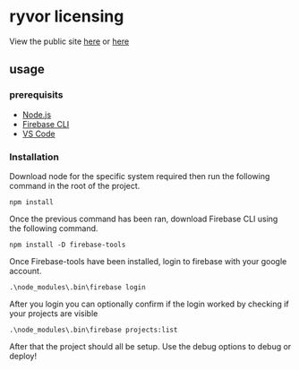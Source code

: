 # ryvor licensing

View the public site [here](https://ryvor-licensing.web.app/) or [here](https://ryvor-licensing.firebaseapp.com/)

## usage

### prerequisits

- [Node.js](https://nodejs.org/en)
- [Firebase CLI](https://firebase.google.com/docs/cli#install_the_firebase_cli)
- [VS Code](https://code.visualstudio.com/)

### Installation

Download node for the specific system required then run the following command in the root of the project.

``` npm
npm install
```

Once the previous command has been ran, download Firebase CLI using the following command.

``` node
npm install -D firebase-tools
```

Once Firebase-tools have been installed, login to firebase with your google account.

``` node
.\node_modules\.bin\firebase login
```

After you login you can optionally confirm if the login worked by checking if your projects are visible

``` node
.\node_modules\.bin\firebase projects:list
```

After that the project should all be setup. Use the debug options to debug or deploy!
